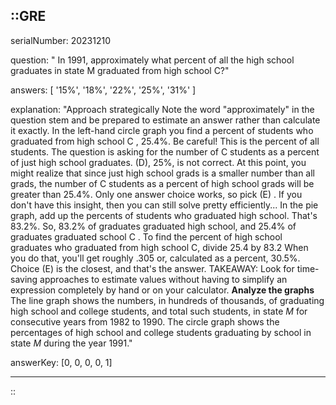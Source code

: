 ::GRE
---

serialNumber: 20231210

question: " In 1991, approximately what percent of all the high school graduates in state <math-variable>M</math-variable> graduated from high school <math-variable>C</math-variable>?"

answers: [
  '15%',
  '18%',
  '22%',
  '25%',
  '31%'
]

explanation: "Approach strategically Note the word \"approximately\" in the question stem and be prepared to estimate an answer rather than calculate it exactly. In the left-hand circle graph you find a percent of students who graduated from high school C , 25.4%. Be careful! This is the percent of all students. The question is asking for the number of C students as a percent of just high school graduates. (D), 25%, is not correct. At this point, you might realize that since just high school grads is a smaller number than all grads, the number of C students as a percent of high school grads will be greater than 25.4%. Only one answer choice works, so pick (E) . If you don't have this insight, then you can still solve pretty efficiently... In the pie graph, add up the percents of students who graduated high school. That's 83.2%. So, 83.2% of graduates graduated high school, and 25.4% of graduates graduated school C . To find the percent of high school graduates who graduated from high school C, divide 25.4 by 83.2 When you do that, you'll get roughly .305 or, calculated as a percent, 30.5%. Choice (E) is the closest, and that's the answer. TAKEAWAY: Look for time-saving approaches to estimate values without having to simplify an expression completely by hand or on your calculator. <strong>Analyze the graphs</strong> The line graph shows the numbers, in hundreds of thousands, of graduating high school and college students, and total such students, in state <i>M</i> for consecutive years from 1982 to 1990. The circle graph shows the percentages of high school and college students graduating by school in state <i>M </i>during the year 1991."

answerKey: [0, 0, 0, 0, 1]

---
::